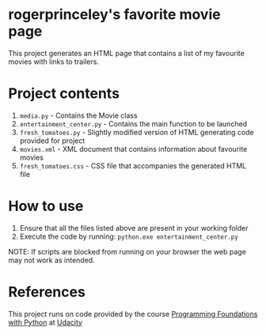 # rogerprinceley's favorite movie page

This project generates an HTML page that contains a list of my favourite movies with links to trailers.

# Project contents
1. `media.py` - Contains the Movie class 
2. `entertainment_center.py` - Contains the main function to be launched
3. `fresh_tomatoes.py` - Slightly modified version of HTML generating code provided for project
4. `movies.xml` - XML document that contains information about favourite movies
5. `fresh_tomatoes.css` - CSS file that accompanies the generated HTML file

# How to use
1. Ensure that all the files listed above are present in your working folder
2. Execute the code by running: `python.exe entertainment_center.py`

NOTE: If scripts are blocked from running on your browser the web page may not work as intended. 

# References 
This project runs on code provided by the course [Programming Foundations with Python](https://www.udacity.com/course/programming-foundations-with-python--ud036) at [Udacity](http://www.udacity.com)
